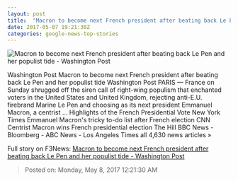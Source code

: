 ```yaml
---
layout: post
title:  "Macron to become next French president after beating back Le Pen and her populist tide - Washington Post"
date: 2017-05-07 19:21:30Z
categories: google-news-top-stories
---
```


![Macron to become next French president after beating back Le Pen and her populist tide - Washington Post](https://img.washingtonpost.com/rf/image_1484w/2010-2019/WashingtonPost/2017/05/07/Foreign/Images/AFP_O72OL-4815.jpg)

Washington Post Macron to become next French president after beating back Le Pen and her populist tide Washington Post PARIS — France on Sunday shrugged off the siren call of right-wing populism that enchanted voters in the United States and United Kingdom, rejecting anti-E.U. firebrand Marine Le Pen and choosing as its next president Emmanuel Macron, a centrist ... Highlights of the French Presidential Vote New York Times Emmanuel Macron's tricky to-do list after French election CNN Centrist Macron wins French presidential election The Hill BBC News - Bloomberg - ABC News - Los Angeles Times all 4,630 news articles »


Full story on F3News: [Macron to become next French president after beating back Le Pen and her populist tide - Washington Post](http://www.f3nws.com/n/VEJxJJ)

> Posted on: Monday, May 8, 2017 12:21:30 AM
